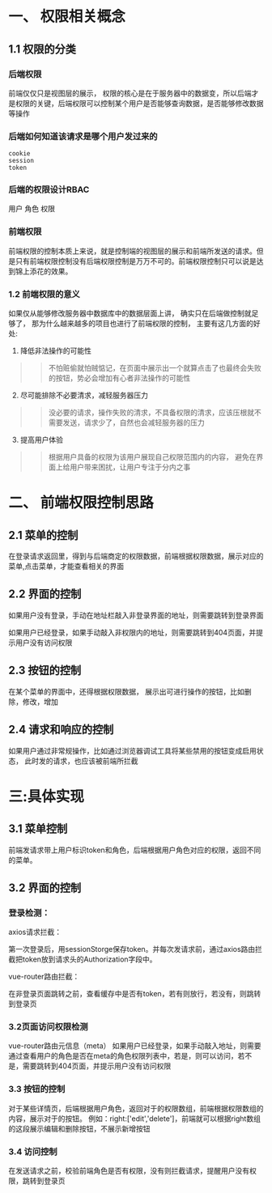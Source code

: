 # 一、 权限相关概念
## 1.1 权限的分类
### 后端权限
前端仅仅只是视图层的展示， 权限的核心是在于服务器中的数据变，所以后端才是权限的关键，后端权限可以控制某个用户是否能够查询数据，是否能够修改数据等操作
### 后端如何知道该请求是哪个用户发过来的
```
cookie
session
token
```
### 后端的权限设计RBAC
用户
角色
权限
### 前端权限
前端权限的控制本质上来说，就是控制端的视图层的展示和前端所发送的请求。但是只有前端权限控制没有后端权限控制是万万不可的。前端权限控制只可以说是达到锦上添花的效果。

### 1.2 前端权限的意义
如果仅从能够修改服务器中数据库中的数据层面上讲， 确实只在后端做控制就足够了， 那为什么越来越多的项目也进行了前端权限的控制， 主要有这几方面的好处:

1.  降低非法操作的可能性
>>不怕赃偷就怕贼惦记，在页面中展示出一个就算点击了也最终会失败的按钮，势必会增加有心者非法操作的可能性
2.  尽可能排除不必要清求，减轻服务器压力
>>没必要的请求，操作失败的清求，不具备权限的清求，应该压根就不需要发送，请求少了，自然也会减轻服务器的压力
3.  提高用户体验
>>根据用户具备的权限为该用户展现自己权限范围内的内容， 避免在界面上给用户带来困扰，让用户专注于分内之事
# 二、 前端权限控制思路
## 2.1 菜单的控制
在登录请求返回里，得到与后端商定的权限数据，前端根据权限数据，展示对应的菜单,点击菜单，才能查看相关的界面


## 2.2 界面的控制
如果用户没有登录，手动在地址栏敲入非登录界面的地址，则需要跳转到登录界面

如果用户已经登录，如果手动敲入非权限内的地址，则需要跳转到404页面，并提示用户没有访问权限

## 2.3 按钮的控制
在某个菜单的界面中，还得根据权限数据， 展示出可进行操作的按钮，比如删除，修改，增加

## 2.4 请求和响应的控制
如果用户通过非常规操作，比如通过浏览器调试工具将某些禁用的按钮变成启用状态， 此时发的请求，也应该被前端所拦截
# 三:具体实现
## 3.1 菜单控制
前端发请求带上用户标识token和角色，后端根据用户角色对应的权限，返回不同的菜单。
## 3.2 界面的控制
### 登录检测：
axios请求拦截：

第一次登录后，用sessionStorge保存token。并每次发请求前，通过axios路由拦截把token放到请求头的Authorization字段中。

vue-router路由拦截：

在非登录页面跳转之前，查看缓存中是否有token，若有则放行，若没有，则跳转到登录页
### 3.2页面访问权限检测
vue-router路由元信息（meta）
如果用户已经登录，如果手动敲入地址，则需要通过查看用户的角色是否在meta的角色权限列表中，若是，则可以访问，若不是，需要跳转到404页面，并提示用户没有访问权限

### 3.3 按钮的控制
对于某些详情页，后端根据用户角色，返回对于的权限数组，前端根据权限数组的内容，展示对于的按钮。
例如：right:['edit','delete']，前端就可以根据right数组的这段展示编辑和删除按钮，不展示新增按钮

### 3.4 访问控制
在发送请求之前，校验前端角色是否有权限，没有则拦截请求，提醒用户没有权限，跳转到登录页
